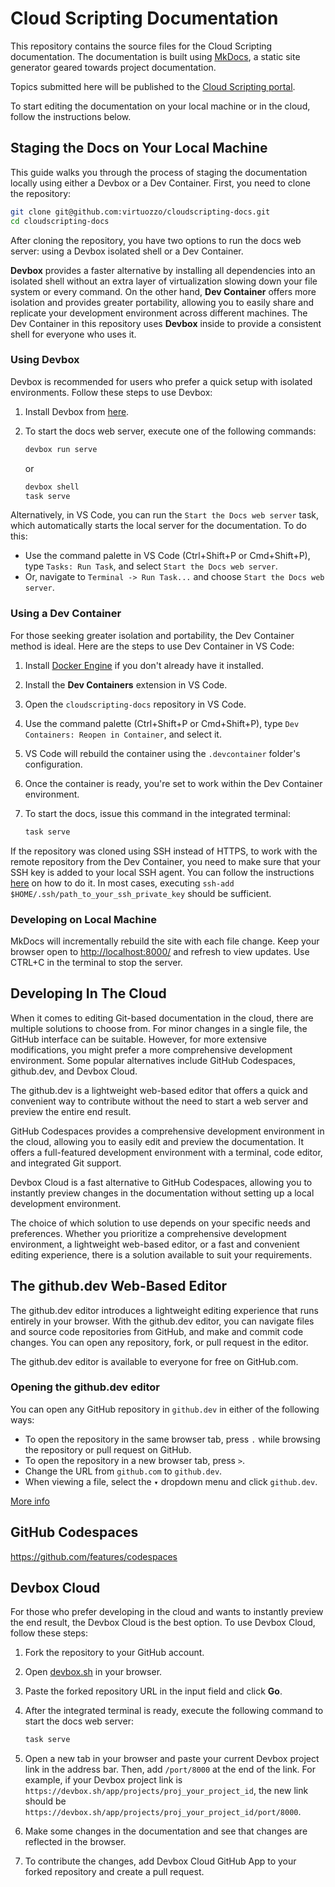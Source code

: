 # Cloud Scripting Documentation

This repository contains the source files for the Cloud Scripting documentation. The documentation is built using [MkDocs](https://www.mkdocs.org/), a static site generator geared towards project documentation.

Topics submitted here will be published to the [Cloud Scripting portal](https://docs.cloudscripting.com/).

To start editing the documentation on your local machine or in the cloud, follow the instructions below.

## Staging the Docs on Your Local Machine

This guide walks you through the process of staging the documentation locally using either a Devbox or a Dev Container. First, you need to clone the repository:

```bash
git clone git@github.com:virtuozzo/cloudscripting-docs.git
cd cloudscripting-docs
```

After cloning the repository, you have two options to run the docs web server: using a Devbox isolated shell or a Dev Container.

**Devbox** provides a faster alternative by installing all dependencies into an isolated shell without an extra layer of virtualization slowing down your file system or every command. On the other hand, **Dev Container** offers more isolation and provides greater portability, allowing you to easily share and replicate your development environment across different machines. The Dev Container in this repository uses **Devbox** inside to provide a consistent shell for everyone who uses it.

### Using Devbox

Devbox is recommended for users who prefer a quick setup with isolated environments. Follow these steps to use Devbox:

1. Install Devbox from [here](https://www.jetpack.io/devbox/docs/installing_devbox/).
2. To start the docs web server, execute one of the following commands:

    ```bash
    devbox run serve
    ```

    or

    ```bash
    devbox shell
    task serve
    ```

Alternatively, in VS Code, you can run the `Start the Docs web server` task, which automatically starts the local server for the documentation. To do this:

- Use the command palette in VS Code (Ctrl+Shift+P or Cmd+Shift+P), type `Tasks: Run Task`, and select `Start the Docs web server`.
- Or, navigate to `Terminal -> Run Task...` and choose `Start the Docs web server`.

### Using a Dev Container

For those seeking greater isolation and portability, the Dev Container method is ideal. Here are the steps to use Dev Container in VS Code:

1. Install [Docker Engine](https://docs.docker.com/engine/install/) if you don't already have it installed.
2. Install the **Dev Containers** extension in VS Code.
3. Open the `cloudscripting-docs` repository in VS Code.
4. Use the command palette (Ctrl+Shift+P or Cmd+Shift+P), type `Dev Containers: Reopen in Container`, and select it.
5. VS Code will rebuild the container using the `.devcontainer` folder's configuration.
6. Once the container is ready, you're set to work within the Dev Container environment.
7. To start the docs, issue this command in the integrated terminal:

    ```bash
    task serve
    ```

If the repository was cloned using SSH instead of HTTPS, to work with the remote repository from the Dev Container, you need to make sure that your SSH key is added to your local SSH agent. You can follow the instructions [here](https://code.visualstudio.com/remote/advancedcontainers/sharing-git-credentials#_using-ssh-keys) on how to do it. In most cases, executing `ssh-add $HOME/.ssh/path_to_your_ssh_private_key` should be sufficient.

### Developing on Local Machine

MkDocs will incrementally rebuild the site with each file change. Keep your browser open to [http://localhost:8000/](http://localhost:8000/) and refresh to view updates. Use CTRL+C in the terminal to stop the server.

## Developing In The Cloud

When it comes to editing Git-based documentation in the cloud, there are multiple solutions to choose from. For minor changes in a single file, the GitHub interface can be suitable. However, for more extensive modifications, you might prefer a more comprehensive development environment. Some popular alternatives include GitHub Codespaces, github.dev, and Devbox Cloud.

The github.dev is a lightweight web-based editor that offers a quick and convenient way to contribute without the need to start a web server and preview the entire end result.

GitHub Codespaces provides a comprehensive development environment in the cloud, allowing you to easily edit and preview the documentation. It offers a full-featured development environment with a terminal, code editor, and integrated Git support.

Devbox Cloud is a fast alternative to GitHub Codespaces, allowing you to instantly preview changes in the documentation without setting up a local development environment.

The choice of which solution to use depends on your specific needs and preferences. Whether you prioritize a comprehensive development environment, a lightweight web-based editor, or a fast and convenient editing experience, there is a solution available to suit your requirements.

## The github.dev Web-Based Editor

The github.dev editor introduces a lightweight editing experience that runs entirely in your browser. With the github.dev editor, you can navigate files and source code repositories from GitHub, and make and commit code changes. You can open any repository, fork, or pull request in the editor.

The github.dev editor is available to everyone for free on GitHub.com.

### Opening the github.dev editor

You can open any GitHub repository in `github.dev` in either of the following ways:

- To open the repository in the same browser tab, press `.` while browsing the repository or pull request on GitHub.
- To open the repository in a new browser tab, press `>`.
- Change the URL from `github.com` to `github.dev`.
- When viewing a file, select the `▾` dropdown menu and click `github.dev`.

[More info](https://docs.github.com/en/codespaces/the-githubdev-web-based-editor)

## GitHub Codespaces

https://github.com/features/codespaces

## Devbox Cloud

For those who prefer developing in the cloud and wants to instantly preview the end result, the Devbox Cloud is the best option. To use Devbox Cloud, follow these steps:

1. Fork the repository to your GitHub account.
2. Open [devbox.sh](https://devbox.sh/) in your browser.
3. Paste the forked repository URL in the input field and click **Go**.
4. After the integrated terminal is ready, execute the following command to start the docs web server:

    ```bash
    task serve
    ```

5. Open a new tab in your browser and paste your current Devbox project link in the address bar. Then, add `/port/8000` at the end of the link. For example, if your Devbox project link is `https://devbox.sh/app/projects/proj_your_project_id`, the new link should be `https://devbox.sh/app/projects/proj_your_project_id/port/8000`.
6. Make some changes in the documentation and see that changes are reflected in the browser.
7. To contribute the changes, add Devbox Cloud GitHub App to your forked repository and create a pull request.

